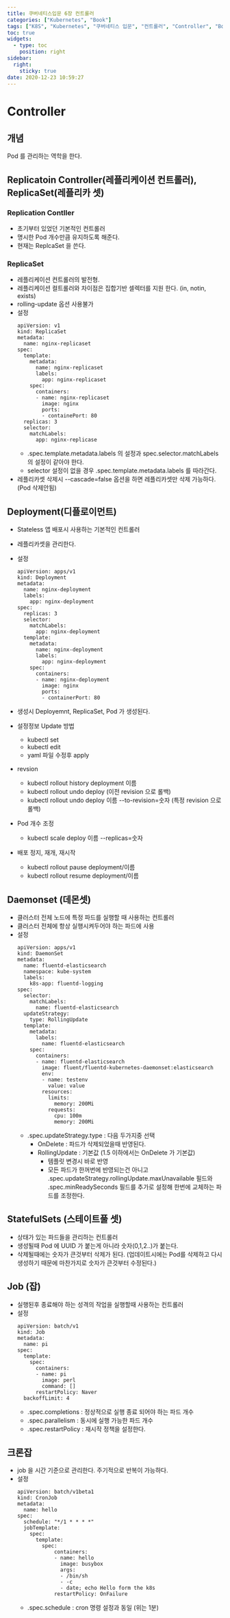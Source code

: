 ```yaml
---
title: 쿠버네티스입문 6장 컨트롤러
categories: ["Kubernetes", "Book"]
tags: ["K8S", "Kubernetes", "쿠버네티스 입문", "컨트롤러", "Controller", "Book", "동양북스", "90가지 예제로 배우는 컨테이너 관리 자동화 표준"] 
toc: true
widgets:
  - type: toc
    position: right
sidebar:
  right:
    sticky: true
date: 2020-12-23 10:59:27
---
```


# Controller

## 개념
Pod 를 관리하는 역학을 한다.


## Replicatoin Controller(레플리케이션 컨트롤러), ReplicaSet(레플리카 셋)

### Replication Contller
- 초기부터 있었던 기본적인 컨트롤러
- 명시한 Pod 개수만큼 유지하도록 해준다.
- 현재는 ReplcaSet 을 쓴다.

### ReplicaSet
- 레플리케이션 컨트롤러의 발전형. 
- 레플리케이션 컬트롤러와 차이점은 집합기반 셀렉터를 지원 한다. (in, notin, exists)
- rolling-update 옵션 사용불가
- 설정
  ~~~
  apiVersion: v1
  kind: ReplicaSet
  metadata:
    name: nginx-replicaset
  spec:
    template:
      metadata:
        name: nginx-replicaset
        labels:
          app: nginx-replicaset
      spec:
        containers:
        - name: nginx-replicaset
          image: nginx
          ports:
          - containePort: 80
    replicas: 3
    selector: 
      matchLabels: 
        app: nginx-replicase
  ~~~
  - .spec.template.metadata.labels 의 설정과 spec.selector.matchLabels의 설정이 같아야 한다. 
  - selector 설정이 없을 경우 .spec.template.metadata.labels 를 따라간다.
- 레플리카셋 삭제시 --cascade=false 옵션을 하면 레플리카셋만 삭제 가능하다. (Pod 삭제안됨)

## Deployment(디플로이먼트)

- Stateless 앱 배포시 사용하는 기본적인 컨트롤러
- 레플리카셋을 관리한다.
- 설정
  ~~~
  apiVersion: apps/v1
  kind: Deployment
  metadata:
    name: nginx-deployment
    labels:
      app: nginx-deployment
  spec:
    replicas: 3
    selector:
      matchLabels:
        app: nginx-deployment
    template:
      metadata:
        name: nginx-deployment
        labels:
          app: nginx-deployment
      spec:
        containers:
        - name: nginx-deployment
          image: nginx
          ports:
          - containerPort: 80
  ~~~
- 생성시 Deployemnt, ReplicaSet, Pod 가 생성된다.
- 설정정보 Update 방법
    - kubectl set
    - kubectl edit
    - yaml 파일 수정후 apply
- revsion
    - kubectl rollout history deployment 이름
    - kubectl rollout undo deploy (이전 revision 으로 롤백)
    - kubectl rollout undo deploy 이름 --to-revision=숫자 (특정 revision 으로 롤백)
  
- Pod 개수 조정
    - kubectl scale deploy 이름 --replicas=숫자
- 배포 정지, 재개, 재시작
    - kubectl rollout pause deployment/이름
    - kubectl rollout resume deployment/이름

## Daemonset (데몬셋)
- 클러스터 전체 노드에 특정 파드를 실행할 때 사용하는 컨트롤러
- 클러스터 전체에 항상 실행시켜두어야 하는 파드에 사용
- 설정
  ~~~
  apiVersion: apps/v1
  kind: DaemonSet
  metadata:
    name: fluentd-elasticsearch
    namespace: kube-system
    labels:
      k8s-app: fluentd-logging
  spec:
    selector:
      matchLabels:
        name: fluentd-elasticsearch
    updateStrategy:
      type: RollingUpdate
    template:
      metadata: 
        labels:
          name: fluentd-elasticsearch
      spec:
        containers:
        - name: fluentd-elasticsearch
          image: fluent/fluentd-kubernetes-daemonset:elasticsearch
          env:
          - name: testenv
            value: value
          resources:
            limits:
              memory: 200Mi
            requests:
              cpu: 100m
              memory: 200Mi
  ~~~
  - .spec.updateStrategy.type : 다음 두가지중 선택
    - OnDelete : 파드가 삭제되었을때 반영된다.
    - RollingUpdate : 기본값 (1.5 이하에서는 OnDelete 가 기본값)
      - 템플릿 변경시 바로 반영
      - 모든 파드가 한꺼번에 반영되는건 아니고 .spec.updateStrategy.rollingUpdate.maxUnavailable 필드와 .spec.minReadySeconds 필드를 추가로 설정해 한번에 교체하는 파드를 조정한다. 
  
## StatefulSets (스테이트풀 셋)

- 상태가 있는 파드들을 관리하는 컨트롤러
- 생성될때 Pod 에 UUID 가 붙는게 아니라 숫자(0,1,2..)가 붙는다.
- 삭제될때에는 숫자가 큰것부터 삭제가 된다. (업데이트시에는 Pod를 삭제하고 다시 생성하기 때문에 마찬가지로 숫자가 큰것부터 수정된다.)

## Job (잡)
- 실행된후 종료해야 하는 성격의 작업을 실행할때 사용하는 컨트롤러
- 설정
  ~~~
  apiVersion: batch/v1
  kind: Job
  metadata:
    name: pi
  spec:
    template:
      spec:
        containers:
        - name: pi
          image: perl
          command: []
        restartPolicy: Naver
    backoffLimit: 4
  ~~~
  - .spec.completions : 정상적으로 실행 종료 되어야 하는 파드 개수
  - .spec.parallelism : 동시에 실행 가능한 파드 개수
  - .spec.restartPolicy : 재시작 정책을 설정한다. 
  
## 크론잡
- job 을 시간 기준으로 관리한다. 주기적으로 반복이 가능하다.
- 설정
  ~~~
  apiVersion: batch/v1beta1
  kind: CronJob
  metadata:
    name: hello
  spec:
    schedule: "*/1 * * * *"
    jobTemplate:
      spec:
        template:
          spec:
              containers:
              - name: hello
                image: busybox
                args:
                - /bin/sh
                - -c
                - date; echo Hello form the k8s
              restartPolicy: OnFailure
  ~~~
  - .spec.schedule : cron 명령 설정과 동일 (위는 1분)